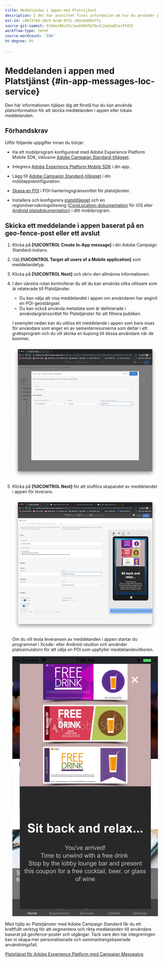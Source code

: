 ```yaml
---
title: Meddelanden i appen med Platstjänst
description: I det här avsnittet finns information om hur du använder push-meddelanden i Campaign Standard med meddelanden i appen i Campaign Standard.
exl-id: c80727b8-20c9-4ca0-9f2c-20ec646bb7fa
source-git-commit: 010de286c25c1eeb989fb76e3c2adaa82ac9fd35
workflow-type: tm+mt
source-wordcount: '350'
ht-degree: 0%

---
```


# Meddelanden i appen med Platstjänst {#in-app-messages-loc-service}

Den här informationen hjälper dig att förstå hur du kan använda platsinformation för att skicka meddelanden i appen eller lokala meddelanden.

## Förhandskrav

Utför följande uppgifter innan du börjar:

* Ha ett mobilprogram konfigurerat med Adobe Experience Platform Mobile SDK, inklusive [Adobe Campaign Standard-tillägget](https://aep-sdks.gitbook.io/docs/using-mobile-extensions/adobe-campaign-standard).

* Integrera [Adobe Experience Platform Mobile SDK](https://aep-sdks.gitbook.io/docs/getting-started/get-the-sdk) i din app.
* Lägg till [Adobe Campaign Standard-tillägget](https://aep-sdks.gitbook.io/docs/using-mobile-extensions/adobe-campaign-standard) i din mobilappskonfiguration.

* [Skapa en POI](/help/poi-mgmt-ui/create-a-poi-ui.md) i POI-hanteringsgränssnittet för platstjänster.

* Installera och konfigurera [platstillägget](/help/places-ext-aep-sdks/places-extension/places-extension.md) och en regionövervakningslösning ([CoreLocation-dokumentation](https://developer.apple.com/documentation/corelocation/monitoring_the_user_s_proximity_to_geographic_regions) för iOS eller [Android platsdokumentation](https://developer.android.com/training/location/geofencing)) i ditt mobilprogram.

## Skicka ett meddelande i appen baserat på en geo-fence-post eller ett avslut

1. Klicka på **[!UICONTROL Create In-App message]** i din Adobe Campaign Standard-instans.
1. Välj **[!UICONTROL Target all users of a Mobile application]** som meddelandetyp.
1. Klicka på **[!UICONTROL Next]** och skriv den allmänna informationen.
1. I den vänstra rutan kontrollerar du att du kan använda olika utlösare som är relaterade till Platstjänster.

   * Du kan välja att visa meddelandet i appen om användaren har angivit en POI-geostängsel.
   * Du kan också använda metadata som är definierade i användargränssnittet för Platstjänster för att filtrera publiken.

   I exemplet nedan kan du utlösa ett meddelande i appen som bara visas för användare som anger en av semesterresurserna som deltar i ett gratisprogram och du vill skicka en kupong till dessa användare när de kommer.

   ![&quot;Meddelandeplatser i appen&quot;](/help/assets/last-entered-vacation.png)

1. Klicka på **[!UICONTROL Next]** för att slutföra skapandet av meddelandet i appen för leverans.

   ![&quot;skapa en händelse&quot;](/help/assets/prepare-ACS.png)

   Om du vill testa leveransen av meddelanden i appen startar du programmet i Xcode- eller Android-studion och använder platssimulatorn för att välja en POI som uppfyller meddelandevillkoren.

   ![&quot;dryckeskupong&quot;](/help/assets/drink-coupon-on-app.png)

Med hjälp av Platstjänster med Adobe Campaign Standard får du ett kraftfullt verktyg för att segmentera och rikta meddelanden till användare baserat på geofence-poster och utgångar. Tack vare den här integreringen kan ni skapa mer personaliserade och sammanhangsbaserade användningsfall.

<!--I changed this embed to a link to pass validation. We should not link to youtube videos, so please upload this to MCP-->

[Platstjänst för Adobe Experience Platform med Campaign Messaging](https://www.youtube.com/watch?v=ikiTTQw9c-o)
